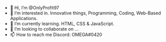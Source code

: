 - 👋 Hi, I’m @OnlyProfit97
- 👀 I’m interested in. Innovative things, Programming, Coding, Web-Based Applications.
- 🌱 I’m currently learning. HTML, CSS & JavaScript.
- 💞️ I’m looking to collaborate on ...
- 📫 How to reach me Discord: OMEGA#0420

<!---
OnlyProfit97/OnlyProfit97 is a ✨ special ✨ repository because its `README.md` (this file) appears on your GitHub profile.
You can click the Preview link to take a look at your changes.
--->
